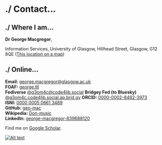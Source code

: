 # ./ Contact...

./ Where I am...
-------------

**Dr George Macgregor**,

Information Services,
University of Glasgow,
Hillhead Street, 
Glasgow, G12 8QE
([This location on a map](https://www.openstreetmap.org/#map=19/55.87339/-4.28947))

./ Online...
---------

**Email:** [george.macgregor@glasgow.ac.uk](mailto:george.macgregor@glasgow.ac.uk)  
**FOAF:** [george.ttl](/george.ttl)  
**Fediverse** [@g3om4c@code4lib.social](https://code4lib.social/@g3om4c)
**Bridgey Fed (to Bluesky)** [@g3om4c.code4lib.social.ap.brid.gy](https://bsky.app/profile/g3om4c.code4lib.social.ap.brid.gy)
**ORCID:** [0000-0002-8482-3973](http://orcid.org/0000-0002-8482-3973)  
**ISNI:** [0000 0005 0661 3489](https://isni.org/isni/0000000506613489)    
**GitHub:** [geo-mac](https://github.com/geo-mac)  
**Wikipedia:** [Don-music](https://en.wikipedia.org/wiki/Special:Contributions/Don-music)     
**LinkedIn:** [george-macgregor-839688120](https://uk.linkedin.com/in/george-macgregor-839688120)    

Find me on [Google Scholar](https://scholar.google.co.uk/citations?user=nDfa5GMAAAAJ).

[![Alt text](https://geo-mac.github.io/images/foaf8015.gif)](https://geo-mac.github.io/george.ttl)
